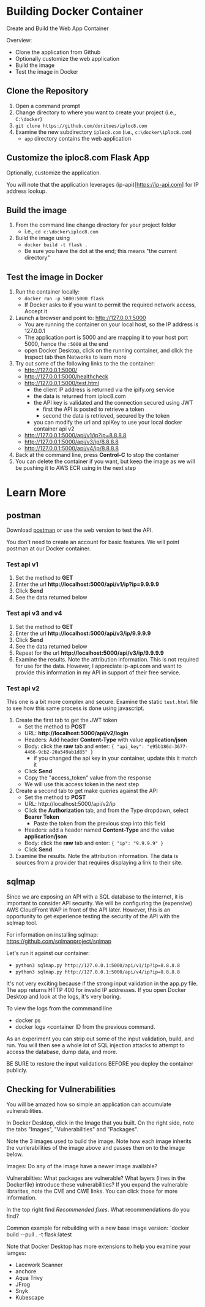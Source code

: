 # Building Docker Container
Create and Build the Web App Container

Overview:
- Clone the application from Github
- Optionally customize the web application
- Build the image
- Test the image in Docker

## Clone the Repository
1. Open a command prompt
2. Change directory to where you want to create your project (i.e., `C:\docker`)
3. `git clone https://github.com/doritoes/iploc8.com`
4. Examine the new subdirectory `iploc8.com` (i.e., `c:\docker\iploc8.com`)
    - `app` directory contains the web application

## Customize the iploc8.com Flask App
Optionally, customize the application.

You will note that the application leverages (ip-api)[https://ip-api.com] for IP address lookup.

## Build the image
1. From the command line change directory for your project folder
    - i.e., `cd c:\docker\iploc8.com`
2. Build the image using
    - `docker build -t flask .`
    - Be sure you have the dot at the end; this means "the current directory"

## Test the image in Docker
1. Run the container locally:
    - `docker run -p 5000:5000 flask`
    - If Docker asks to if you want to permit the required network access, Accept it
2. Launch a browser and point to: http://127.0.0.1:5000
    - You are running the container on your local host, so the IP address is 127.0.0.1
    - The application port is 5000 and are mapping it to your host port 5000, hence the `:5000` at the end
    - open Docker Desktop, click on the running container, and click the Inspect tab then Networks to learn more
3. Try out some of the following links to the the container:
    - http://127.0.0.1:5000/
    - http://127.0.0.1:5000/healthcheck
    - http://127.0.0.1:5000/test.html
      - the client IP address is returned via the ipify.org service
      - the data is returned from iploc8.com
      - the API key is validated and the connection secured using JWT
        - first the API is posted to retrieve a token
        - second the data is retrieved, secured by the token
      - you can modify the url and apiKey to use your local docker container api v2
    - http://127.0.0.1:5000/api/v1/ip?ip=8.8.8.8
    - http://127.0.0.1:5000/api/v3/ip/8.8.8.8
    - http://127.0.0.1:5000/api/v4/ip/8.8.8.8
3. Back at the command line, press **Control-C** to stop the container
4. You can delete the container if you want, but keep the image as we will be pushing it to AWS ECR using in the next step

# Learn More
## postman
Download [postman]([https://www.postman.com/](https://www.postman.com/downloads/)) or use the web version to test the API.

You don't need to create an account for basic features. We will point postman at our Docker container.

### Test api v1
1. Set the method to **GET**
2. Enter the url **http://localhost:5000/api/v1/ip?ip=9.9.9.9**
3. Click **Send**
4. See the data returned below

### Test api v3 and v4
1. Set the method to **GET**
2. Enter the url **http://localhost:5000/api/v3/ip/9.9.9.9**
3. Click **Send**
4. See the data returned below
5. Repeat for the url **http://localhost:5000/api/v3/ip/9.9.9.9**
6. Examine the results. Note the attribution information. This is not required for use for the data. However, I appreciate ip-api.com and want to provide this information in my API in support of their free service.

### Test api v2
This one is a bit more complex and secure. Examine the static `test.html` file to see how this same process is done using javascript.
1. Create the first tab to get the JWT token
    - Set the method to **POST**
    - URL: **http://localhost:5000/api/v2/login**
    - Headers: Add header **Content-Type** with value **application/json**
    - Body: click the **raw** tab and enter: `{ "api_key": "e95b186d-3677-4466-9cb2-20a549ab1d85" }`
      - if you changed the api key in your container, update this it match it
    - Click **Send**
    - Copy the "access_token" value from the response
    - We will use this access token in the next step
2. Create a second tab to get make queries against the API
    - Set the method to **POST**
    - URL: http://localhost:5000/api/v2/ip
    - Click the **Authorization** tab, and from the Type dropdown, select **Bearer Token**
      - Paste the token from the previous step into this field
    - Headers: add a header named **Content-Type** and the value **application/json**
    - Body:  click the **raw** tab and enter: `{ "ip": "9.9.9.9" }`
    - Click **Send**
3. Examine the results. Note the attribution information. The data is sources from a provider that requires displaying a link to their site.


## sqlmap
Since we are exposing an API with a SQL database to the internet, it is important to consider API security. We will be configuring the (expensive) AWS CloudFront WAP in front of the API later. However, this is an opportunity to get experience testing the security of the API with the sqlmap tool.

For information on installing sqlmap: https://github.com/sqlmapproject/sqlmap

Let's run it against our container:
- `python3 sqlmap.py http://127.0.0.1:5000/api/v1/ip?ip=8.8.8.8`
- `python3 sqlmap.py http://127.0.0.1:5000/api/v4/ip?ip=8.8.8.8`

It's not very exciting because if the strong input validation in the app.py file. The app returns HTTP 400 for invalid IP addresses. If you open Docker Desktop and look at the logs, it's very boring.

To view the logs from the commmand line
- docker ps
- docker logs <container ID from the previous command.

As an experiment you can strip out some of the input validation, build, and run. You will then see a whole lot of SQL injection attacks to attempt to access the database, dump data, and more.

BE SURE to restore the input validations BEFORE you deploy the container publicly.

## Checking for Vulnerabilities
You will be amazed how so simple an application can accumulate vulnerabilities.

In Docker Desktop, click in the Image that you built. On the right side, note the tabs "Images", "Vulnerabilities" and "Packages".

Note the 3 images used to build the image. Note how each image inherits the vunlerabilities of the image above and passes then on to the image below.

Images: Do any of the image have a newer image available?

Vulnerabilties: What packages are vulnerable? What layers (lines in the Dockerfile) introduce these vulnerabilities? If you expand the vulnerable librarites, note the CVE and CWE links. You can click those for more information.

In the top right find *Recommended fixes*. What recommendations do you find?

Common example for rebuilding with a new base image version:
`docker build --pull . -t flask:latest

Note that Docker Desktop has more extensions to help you examine your iamges:
- Lacework Scanner
- anchore
- Aqua Trivy
- JFrog
- Snyk
- Kubescape



